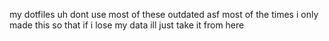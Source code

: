 my dotfiles uh dont use most of these
outdated asf most of the times
i only made this so that if i lose my data ill just take it from here 

